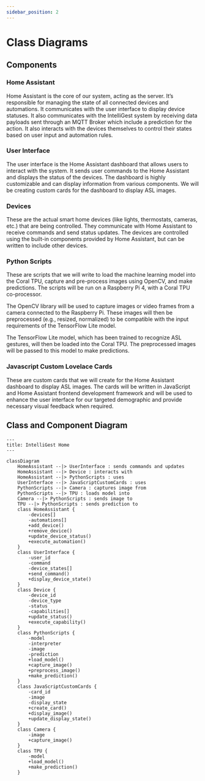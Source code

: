 ```yaml
---
sidebar_position: 2
---
```


# Class Diagrams

## Components

### Home Assistant

Home Assistant is the core of our system, acting as the server. It’s responsible for managing the state of all connected devices and automations. It communicates with the user interface to display device statuses. It also communicates with the IntelliGest system by receiving data payloads sent through an MQTT Broker which include a prediction for the action. It also interacts with the devices themselves to control their states based on user input and automation rules.

### User Interface

The user interface is the Home Assistant dashboard that allows users to interact with the system. It sends user commands to the Home Assistant and displays the status of the devices. The dashboard is highly customizable and can display information from various components. We will be creating custom cards for the dashboard to display ASL images.

### Devices

These are the actual smart home devices (like lights, thermostats, cameras, etc.) that are being controlled. They communicate with Home Assistant to receive commands and send status updates. The devices are controlled using the built-in components provided by Home Assistant, but can be written to include other devices.

### Python Scripts

These are scripts that we will write to load the machine learning model into the Coral TPU, capture and pre-process images using OpenCV, and make predictions. The scripts will be run on a Raspberry Pi 4, with a Coral TPU co-processor.

The OpenCV library will be used to capture images or video frames from a camera connected to the Raspberry Pi. These images will then be preprocessed (e.g., resized, normalized) to be compatible with the input requirements of the TensorFlow Lite model.

The TensorFlow Lite model, which has been trained to recognize ASL gestures, will then be loaded into the Coral TPU. The preprocessed images will be passed to this model to make predictions.

### Javascript Custom Lovelace Cards

These are custom cards that we will create for the Home Assistant dashboard to display ASL images. The cards will be written in JavaScript and Home Assistant frontend development framework and will be used to enhance the user interface for our targeted demographic and provide necessary visual feedback when required.

## Class and Component Diagram

```mermaid
---
title: IntelliGest Home
---

classDiagram
    HomeAssistant --|> UserInterface : sends commands and updates
    HomeAssistant --|> Device : interacts with
    HomeAssistant --|> PythonScripts : uses
    UserInterface --|> JavaScriptCustomCards : uses
    PythonScripts --|> Camera : captures image from
    PythonScripts --|> TPU : loads model into
    Camera --|> PythonScripts : sends image to
    TPU --|> PythonScripts : sends prediction to
    class HomeAssistant {
        -devices[]
        -automations[]
        +add_device()
        +remove_device()
        +update_device_status()
        +execute_automation()
    }
    class UserInterface {
        -user_id
        -command
        -device_states[]
        +send_command()
        +display_device_state()
    }
    class Device {
        -device_id
        -device_type
        -status
        -capabilities[]
        +update_status()
        +execute_capability()
    }
    class PythonScripts {
        -model
        -interpreter
        -image
        -prediction
        +load_model()
        +capture_image()
        +preprocess_image()
        +make_prediction()
    }
    class JavaScriptCustomCards {
        -card_id
        -image
        -display_state
        +create_card()
        +display_image()
        +update_display_state()
    }
    class Camera {
        -image
        +capture_image()
    }
    class TPU {
        -model
        +load_model()
        +make_prediction()
    }
```
